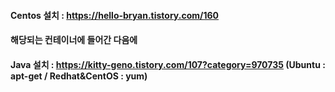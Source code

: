 #### Centos 설치 : https://hello-bryan.tistory.com/160
#### 해당되는 컨테이너에 들어간 다음에 
#### Java 설치 : https://kitty-geno.tistory.com/107?category=970735 (Ubuntu : apt-get / Redhat&CentOS : yum)
